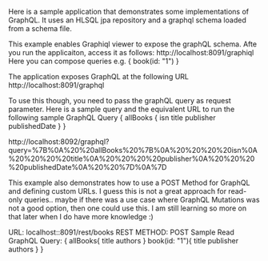 Here is a sample application that demonstrates some implementations of GraphQL. It uses an HLSQL jpa repository and a graphql schema loaded from a schema file. 

This example enables Graphiql viewer to expose the graphQL schema. Afte you run the applicaiton, access it as follows:
http://localhost:8091/graphiql
Here you can compose queries e.g.
{
	book(id: "1")
}

The application exposes GraphQL at the following URL
http://localhost:8091/graphql

To use this though, you need to pass the graphQL query as request parameter. Here is a sample query and the equivalent URL to run the following sample GraphQL Query
{
  allBooks {
    isn
    title
    publisher
    publishedDate
  }
}

http://localhost:8092/graphql?query=%7B%0A%20%20allBooks%20%7B%0A%20%20%20%20isn%0A%20%20%20%20title%0A%20%20%20%20publisher%0A%20%20%20%20publishedDate%0A%20%20%7D%0A%7D

This example also demonstrates how to use a POST Method for GraphQL and defining custom URLs. I guess this is not a great approach for read-only queries.. maybe if there was a use case where GraphQL Mutations was not a good option, then one could use this. I am still learning so more on that later when I do have more knowledge :)

URL: localhost::8091/rest/books
REST METHOD: POST
Sample Read GraphQL Query:
{
	allBooks{
		title
		authors
	}
	book(id: "1"){
		title
		publisher
		authors
	}
}
